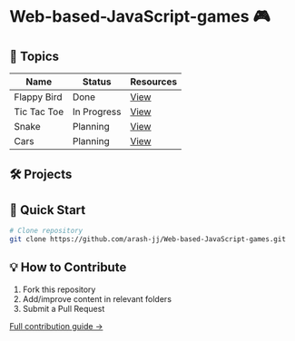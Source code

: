 
# Web-based-JavaScript-games 🎮 

## 📂 Topics

| Name       | Status     | Resources                      |
|----------------|------------|--------------------------------|
| Flappy Bird       | Done | [View](games/Flappy-Bird)       |
| Tic Tac Toe      | In Progress | [View](games/)       |
| Snake      | Planning | [View](games/)       |
| Cars        | Planning | [View](games/)        |

## 🛠️ Projects

## 🚀 Quick Start
```bash
# Clone repository
git clone https://github.com/arash-jj/Web-based-JavaScript-games.git
```
## 💡 How to Contribute
1. Fork this repository
2. Add/improve content in relevant folders
3. Submit a Pull Request

[Full contribution guide →](CONTRIBUTING.md)
